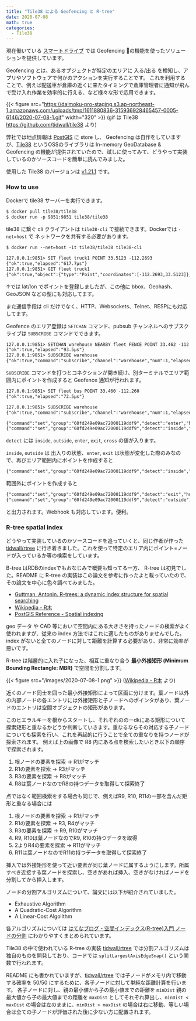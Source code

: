 ```yaml
---
title: "Tile38 による Geofencing と R-tree"
date: 2020-07-08
math: true
categories:
  - Tile38
---
```


現在働いている [スマートドライブ](https://smartdrive.co.jp/) では Geofencing の機能を使ったソリューションを提供しています。

Geofencing とは、あるオブジェクトが特定のエリアに 入る/出る を検知し、アプリやソフトウェアで何かのアクションを実行することです。
これを利用することで、例えば配送車が倉庫の近くに来たタイミングで倉庫管理者に通知が飛んで受け入れ作業を効率的に行える、など様々な形で応用できます。

{{< figure src="https://daimoku-pro-staging.s3.ap-northeast-1.amazonaws.com/uploads/tmp/1611880836-315936928465457-0005-6146/2020-07-08-1.gif" width="320" >}} (gif は Tile38 https://github.com/tidwall/tile38 より)

弊社では地点情報は [PostGIS](https://postgis.net/) に store し、 Geofencing は自作をしていますが、[Tile38](https://github.com/tidwall/tile38) というOSSのライブラリは In-memory GeoDatabase & Geofencing の機能が提供されていたので、試しに使ってみて、どうやって実装しているのかソースコードを簡単に読んでみました。

使用した Tile38 のバージョンは [v1.21.1](https://github.com/tidwall/tile38/tree/1.21.1) です。

### How to use

Dockerで tile38 サーバーを実行できます。

```txt
$ docker pull tile38/tile38
$ docker run -p 9851:9851 tile38/tile38
```

tile38 に繋ぐ cli クライアントは `tile38-cli` で接続できます。Dockerでは `-net=host` で ネットワークを共有する必要があります。

```txt
$ docker run --net=host -it tile38/tile38 tile38-cli

127.0.0.1:9851> SET fleet truck1 POINT 33.5123 -112.2693
{"ok":true,"elapsed":"617.7µs"}
127.0.0.1:9851> GET fleet truck1
{"ok":true,"object":{"type":"Point","coordinates":[-112.2693,33.5123]},"elapsed":"58.9µs"}
```

↑では lat/lon でポイントを登録しましたが、この他に bbox、Geohash、GeoJSON などの型にも対応してます。

また通信手段は cli だけでなく、HTTP、Websockets、Telnet、RESPにも対応してます。

Geofence のエリア登録は `SETCHAN` コマンド、pubsub チャンネルへのサブスクライブは `SUBSCRIBE` コマンドでできます。

```txt
127.0.0.1:9851> SETCHAN warehouse NEARBY fleet FENCE POINT 33.462 -112.268 6000
{"ok":true,"elapsed":"93.5µs"}
127.0.0.1:9851> SUBSCRIBE warehouse
{"ok":true,"command":"subscribe","channel":"warehouse","num":1,"elapsed":"38µs"}
```

`SUBSCRIBE` コマンドを打つとコネクションが開き続け、別ターミナルでエリア範囲内にポイントを作成すると Geofence 通知が行われます。

```txt
127.0.0.1:9851> SET fleet bus POINT 33.460 -112.260
{"ok":true,"elapsed":"72.5µs"}
```

```txt
127.0.0.1:9851> SUBSCRIBE warehouse
{"ok":true,"command":"subscribe","channel":"warehouse","num":1,"elapsed":"38µs"}

{"command":"set","group":"60fd249e09ac72000119ddf9","detect":"enter","hook":"warehouse","key":"fleet","time":"2020-07-07T08:45:18.6552167Z","id":"bus","object":{"type":"Point","coordinates":[-112.26,33.46]}}
{"command":"set","group":"60fd249e09ac72000119ddf9","detect":"inside","hook":"warehouse","key":"fleet","time":"2020-07-07T08:45:18.6552167Z","id":"bus","object":{"type":"Point","coordinates":[-112.26,33.46]}}
```

`detect` には `inside`, `outside`, `enter`, `exit`, `cross` の値が入ります。

`inside`, `outside` は 出入りの状態、`enter`, `exit` は状態が変化した際のみなので、再びエリア範囲内にポイントを作成すると

```txt
{"command":"set","group":"60fd249e09ac72000119ddf9","detect":"inside","hook":"warehouse","key":"fleet","time":"2020-07-07T09:00:35.680187Z","id":"bus","object":{"type":"Point","coordinates":[-112.26,33.46]}}
```

範囲外にポイントを作成すると
```txt
{"command":"set","group":"60fd249e09ac72000119ddf9","detect":"exit","hook":"warehouse","key":"fleet","time":"2020-07-07T09:00:48.7539999Z","id":"bus","object":{"type":"Point","coordinates":[-11,33.46]}}
{"command":"set","group":"60fd249e09ac72000119ddf9","detect":"outside","hook":"warehouse","key":"fleet","time":"2020-07-07T09:00:48.7539999Z","id":"bus","object":{"type":"Point","coordinates":[-11,33.46]}}
```

と出力されます。Webhook も対応しています。便利。

### R-tree spatial index
どうやって実装しているのかソースコードを追っていくと、同じ作者が作った [tidwall/rtree](https://github.com/tidwall/rtree) に行き着きました。これを使って特定のエリア内にポイント=ノードが入っているか等の検索をしています。

B-tree はRDBのindexでもおなじみで概要も知ってる一方、 R-tree は初見でした。README に R-tree の実装はこの論文を参考に作ったよと載っていたので、その論文を中心に色々調べてみました。

- [Guttman, Antonin. R-trees: a dynamic index structure for spatial searching](http://www-db.deis.unibo.it/courses/SI-LS/papers/Gut84.pdf)
- [Wikipedia - R木](https://ja.wikipedia.org/wiki/R%E6%9C%A8)
- [PostGIS Reference - Spatial indexing](http://postgis.net/workshops/postgis-intro/indexing.html)

geo データ や CAD 等において空間内にある大きさを持ったノードの検索がよく使われますが、従来の index 方法ではこれに適したものがありませんでした。
index がないと全てのノードに対して距離を計算する必要があり、非常に効率が悪いです。

R-tree は階層的に入れ子になった、相互に重なり合う __最小外接矩形 (Minimum Bounding Rectangle: MBR)__ で空間を分割します。

{{< figure src="/images/2020-07-08-1.png" >}} ([Wikipedia - R木](https://ja.wikipedia.org/wiki/R%E6%9C%A8) より)

近くのノード同士を囲った最小外接矩形によって区画に分けます。葉ノード以外の内部ノードの各エントリには外接矩形と子ノードへのポインタがあり、葉ノードのエントリは空間オブジェクトの矩形があります。

このヒエラルキーを根からスタートし、それぞれののーdkにある矩形について探索矩形と重なるかどうか判断していきます。重なるならその対応する子ノードについても探索を行い、これを再起的に行うことで全ての重なりを持つノードが探索されます。
例えば上の画像で R8 内にある点を検索したいとき以下の順序で探索されます。

1. 根ノードの要素を探索 → R1がマッチ
2. R1の要素を探索 → R3がマッチ
3. R3の要素を探索 → R8がマッチ
4. R8は葉ノードなのでR8の持つデータを取得して探索終了

点ではなく範囲検索をする場合も同じで、例えばR9, R10, R11の一部を含んだ矩形と重なる場合には

1. 根ノードの要素を探索 → R1がマッチ
2. R1の要素を探索 → R3, R4がマッチ
3. R3の要素を探索 → R9, R10がマッチ
4. R9, R10は葉ノードなのでR9, R10の持つデータを取得
5. 2よりR4の要素を探索 → R11がマッチ
6. R11は葉ノードなのでR11の持つデータを取得して探索終了

挿入では外接矩形を使って近い要素が同じ葉ノードに属するようにします。所属すべき近接する葉ノードを探索し、空きがあれば挿入、空きがなければノードを分割してから挿入します。

ノードの分割アルゴリズムについて、論文には以下が紹介されていました。

- Exhaustive Algorithm
- A Quadratic-Cost Algorithm
- A Linear-Cost Algollthm

各アルゴリズムについては [はてなブログ - 空間インデックス(R-tree)入門 ノードの分割](https://tanishiking24.hatenablog.com/entry/introduction_rtree_index#%E3%83%8E%E3%83%BC%E3%83%89%E3%81%AE%E5%88%86%E5%89%B2) にわかりやすくまとめられています。

Tile38 の中で使われている R-tree の実装 [tidwall/rtree](https://github.com/tidwall/rtree) では分割アルゴリズムは独自のものを開発しており、コードでは `splitLargestAxisEdgeSnap()` という関数で行われます。

README にも書かれていますが、[tidwall/rtree](https://github.com/tidwall/rtree) では子ノードがメモリ内で移動する確率を 50/50 にするために、各子ノードに対して単純な距離計算を行います。
各子ノードに対し、親の最小値から子の最小値までの距離を `minDist` 親の最大値から子の最大値までの距離を `maxDist` としてそれぞれ算出し、`minDist < maxDist` の場合は左のままに、`minDist > maxDist` の場合は右に移動、等しい場合は全ての子ノードが評価された後に少ない方に配置されます。

